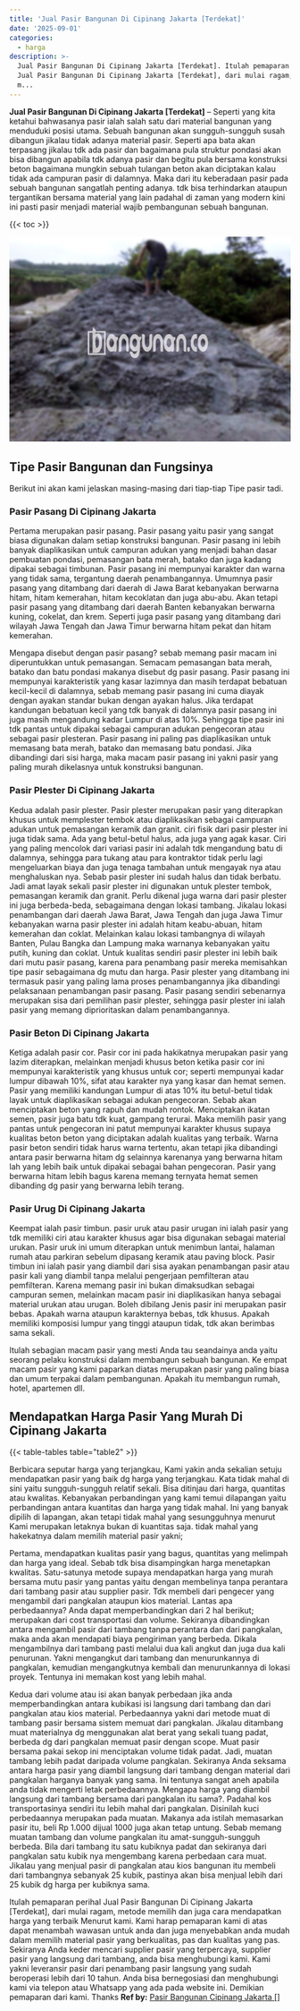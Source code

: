 ```yaml
---
title: 'Jual Pasir Bangunan Di Cipinang Jakarta [Terdekat]'
date: '2025-09-01'
categories:
  - harga
description: >-
  Jual Pasir Bangunan Di Cipinang Jakarta [Terdekat]. Itulah pemaparan perihal
  Jual Pasir Bangunan Di Cipinang Jakarta [Terdekat], dari mulai ragam, metode
  m...
---
```


**Jual Pasir Bangunan Di Cipinang Jakarta \[Terdekat\]** – Seperti yang kita ketahui bahwasanya pasir ialah salah satu dari material bangunan yang menduduki posisi utama. Sebuah bangunan akan sungguh-sungguh susah dibangun jikalau tidak adanya material pasir. Seperti apa bata akan terpasang jikalau tdk ada pasir dan bagaimana pula struktur pondasi akan bisa dibangun apabila tdk adanya pasir dan begitu pula bersama konstruksi beton bagaimana mungkin sebuah tulangan beton akan diciptakan kalau tidak ada campuran pasir di dalamnya. Maka dari itu keberadaan pasir pada sebuah bangunan sangatlah penting adanya. tdk bisa terhindarkan ataupun tergantikan bersama material yang lain padahal di zaman yang modern kini ini pasti pasir menjadi material wajib pembangunan sebuah bangunan.

{{< toc >}}

![Jual Pasir Bangunan Di Cipinang Jakarta [Terdekat]](/images/jual-pasir-bangunan-18.png)

## Tipe Pasir Bangunan dan Fungsinya

Berikut ini akan kami jelaskan masing-masing dari tiap-tiap Tipe pasir tadi.

### Pasir Pasang Di Cipinang Jakarta

Pertama merupakan pasir pasang. Pasir pasang yaitu pasir yang sangat biasa digunakan dalam setiap konstruksi bangunan. Pasir pasang ini lebih banyak diaplikasikan untuk campuran adukan yang menjadi bahan dasar pembuatan pondasi, pemasangan bata merah, batako dan juga kadang dipakai sebagai timbunan. Pasir pasang ini mempunyai karakter dan warna yang tidak sama, tergantung daerah penambangannya. Umumnya pasir pasang yang ditambang dari daerah di Jawa Barat kebanyakan berwarna hitam, hitam kemerahan, hitam kecoklatan dan juga abu-abu. Akan tetapi pasir pasang yang ditambang dari daerah Banten kebanyakan berwarna kuning, cokelat, dan krem. Seperti juga pasir pasang yang ditambang dari wilayah Jawa Tengah dan Jawa Timur berwarna hitam pekat dan hitam kemerahan.

Mengapa disebut dengan pasir pasang? sebab memang pasir macam ini diperuntukkan untuk pemasangan. Semacam pemasangan bata merah, batako dan batu pondasi makanya disebut dg pasir pasang. Pasir pasang ini mempunyai karakteristik yang kasar lazimnya dan masih terdapat bebatuan kecil-kecil di dalamnya, sebab memang pasir pasang ini cuma diayak dengan ayakan standar bukan dengan ayakan halus. Jika terdapat kandungan bebatuan kecil yang tdk banyak di dalamnya pasir pasang ini juga masih mengandung kadar Lumpur di atas 10%. Sehingga tipe pasir ini tdk pantas untuk dipakai sebagai campuran adukan pengecoran atau sebagai pasir plesteran. Pasir pasang ini paling pas diaplikasikan untuk memasang bata merah, batako dan memasang batu pondasi. Jika dibandingi dari sisi harga, maka macam pasir pasang ini yakni pasir yang paling murah dikelasnya untuk konstruksi bangunan.

### Pasir Plester Di Cipinang Jakarta

Kedua adalah pasir plester. Pasir plester merupakan pasir yang diterapkan khusus untuk memplester tembok atau diaplikasikan sebagai campuran adukan untuk pemasangan keramik dan granit. ciri fisik dari pasir plester ini juga tidak sama. Ada yang betul-betul halus, ada juga yang agak kasar. Ciri yang paling mencolok dari variasi pasir ini adalah tdk mengandung batu di dalamnya, sehingga para tukang atau para kontraktor tidak perlu lagi mengeluarkan biaya dan juga tenaga tambahan untuk mengayak nya atau menghaluskan nya. Sebab pasir plester ini sudah halus dan tidak berbatu. Jadi amat layak sekali pasir plester ini digunakan untuk plester tembok, pemasangan keramik dan granit. Perlu dikenal juga warna dari pasir plester ini juga berbeda-beda, sebagaimana dengan lokasi tambang. Jikalau lokasi penambangan dari daerah Jawa Barat, Jawa Tengah dan juga Jawa Timur kebanyakan warna pasir plester ini adalah hitam keabu-abuan, hitam kemerahan dan coklat. Melainkan kalau lokasi tambangnya di wilayah Banten, Pulau Bangka dan Lampung maka warnanya kebanyakan yaitu putih, kuning dan coklat. Untuk kualitas sendiri pasir plester ini lebih baik dari mutu pasir pasang, karena para penambang pasir mereka memisahkan tipe pasir sebagaimana dg mutu dan harga. Pasir plester yang ditambang ini termasuk pasir yang paling lama proses penambangannya jika dibandingi pelaksanaan penambangan pasir pasang. Pasir pasang sendiri sebenarnya merupakan sisa dari pemilihan pasir plester, sehingga pasir plester ini ialah pasir yang memang diprioritaskan dalam penambangannya.

### Pasir Beton Di Cipinang Jakarta

Ketiga adalah pasir cor. Pasir cor ini pada hakikatnya merupakan pasir yang lazim diterapkan, melainkan menjadi khusus beton ketika pasir cor ini mempunyai karakteristik yang khusus untuk cor; seperti mempunyai kadar lumpur dibawah 10%, sifat atau karakter nya yang kasar dan hemat semen. Pasir yang memiliki kandungan Lumpur di atas 10% itu betul-betul tidak layak untuk diaplikasikan sebagai adukan pengecoran. Sebab akan menciptakan beton yang rapuh dan mudah rontok. Menciptakan ikatan semen, pasir juga batu tdk kuat, gampang terurai. Maka memilih pasir yang pantas untuk pengecoran ini patut mempunyai karakter khusus supaya kualitas beton beton yang diciptakan adalah kualitas yang terbaik. Warna pasir beton sendiri tidak harus warna tertentu, akan tetapi jika dibandingi antara pasir berwarna hitam dg selainnya karenanya yang berwarna hitam lah yang lebih baik untuk dipakai sebagai bahan pengecoran. Pasir yang berwarna hitam lebih bagus karena memang ternyata hemat semen dibanding dg pasir yang berwarna lebih terang.

### Pasir Urug Di Cipinang Jakarta

Keempat ialah pasir timbun. pasir uruk atau pasir urugan ini ialah pasir yang tdk memiliki ciri atau karakter khusus agar bisa digunakan sebagai material urukan. Pasir uruk ini umum diterapkan untuk menimbun lantai, halaman rumah atau parkiran sebelum dipasang keramik atau paving block. Pasir timbun ini ialah pasir yang diambil dari sisa ayakan penambangan pasir atau pasir kali yang diambil tanpa melalui pengerjaan pemfilteran atau pemfilteran. Karena memang pasir ini bukan dimaksudkan sebagai campuran semen, melainkan macam pasir ini diaplikasikan hanya sebagai material urukan atau urugan. Boleh dibilang Jenis pasir ini merupakan pasir bebas. Apakah warna ataupun karakternya bebas, tdk khusus. Apakah memiliki komposisi lumpur yang tinggi ataupun tidak, tdk akan berimbas sama sekali.

Itulah sebagian macam pasir yang mesti Anda tau seandainya anda yaitu seorang pelaku konstruksi dalam membangun sebuah bangunan. Ke empat macam pasir yang kami paparkan diatas merupakan pasir yang paling biasa dan umum terpakai dalam pembangunan. Apakah itu membangun rumah, hotel, apartemen dll.

## Mendapatkan Harga Pasir Yang Murah Di Cipinang Jakarta

{{< table-tables table="table2" >}}

Berbicara seputar harga yang terjangkau, Kami yakin anda sekalian setuju mendapatkan pasir yang baik dg harga yang terjangkau. Kata tidak mahal di sini yaitu sungguh-sungguh relatif sekali. Bisa ditinjau dari harga, quantitas atau kwalitas. Kebanyakan perbandingan yang kami temui dilapangan yaitu perbandingan antara kuantitas dan harga yang tidak mahal. Ini yang banyak dipilih di lapangan, akan tetapi tidak mahal yang sesungguhnya menurut Kami merupakan letaknya bukan di kuantitas saja. tidak mahal yang hakekatnya dalam memilih material pasir yakni;

Pertama, mendapatkan kualitas pasir yang bagus, quantitas yang melimpah dan harga yang ideal. Sebab tdk bisa disampingkan harga menetapkan kwalitas. Satu-satunya metode supaya mendapatkan harga yang murah bersama mutu pasir yang pantas yaitu dengan membelinya tanpa perantara dari tambang pasir atau supplier pasir. Tdk membeli dari pengecer yang mengambil dari pangkalan ataupun kios material. Lantas apa perbedaannya? Anda dapat memperbandingkan dari 2 hal berikut; merupakan dari cost transportasi dan volume. Sekiranya dibandingkan antara mengambil pasir dari tambang tanpa perantara dan dari pangkalan, maka anda akan mendapati biaya pengiriman yang berbeda. Dikala mengambilnya dari tambang pasti melalui dua kali angkut dan juga dua kali penurunan. Yakni mengangkut dari tambang dan menurunkannya di pangkalan, kemudian mengangkutnya kembali dan menurunkannya di lokasi proyek. Tentunya ini memakan kost yang lebih mahal.

Kedua dari volume atau isi akan banyak perbedaan jika anda memperbandingkan antara kubikasi isi langsung dari tambang dan dari pangkalan atau kios material. Perbedaannya yakni dari metode muat di tambang pasir bersama sistem memuat dari pangkalan. Jikalau ditambang muat materialnya dg menggunakan alat berat yang sekali tuang padat, berbeda dg dari pangkalan memuat pasir dengan scope. Muat pasir bersama pakai sekop ini menciptakan volume tidak padat. Jadi, muatan tambang lebih padat daripada volume pangkalan. Sekiranya Anda seksama antara harga pasir yang diambil langsung dari tambang dengan material dari pangkalan harganya banyak yang sama. Ini tentunya sangat aneh apabila anda tidak mengerti letak perbedaannya. Mengapa harga yang diambil langsung dari tambang bersama dari pangkalan itu sama?. Padahal kos transportasinya sendiri itu lebih mahal dari pangkalan. Disinilah kuci perbedaannya merupakan pada muatan. Makanya ada istilah memasarkan pasir itu, beli Rp 1.000 dijual 1000 juga akan tetap untung. Sebab memang muatan tambang dan volume pangkalan itu amat-sungguh-sungguh berbeda. Bila dari tambang itu satu kubiknya padat dan sekiranya dari pangkalan satu kubik nya mengembang karena perbedaan cara muat. Jikalau yang menjual pasir di pangkalan atau kios bangunan itu membeli dari tambangnya sebanyak 25 kubik, pastinya akan bisa menjual lebih dari 25 kubik dg harga per kubiknya sama.

Itulah pemaparan perihal Jual Pasir Bangunan Di Cipinang Jakarta \[Terdekat\], dari mulai ragam, metode memilih dan juga cara mendapatkan harga yang terbaik Menurut kami. Kami harap pemaparan kami di atas dapat menambah wawasan untuk anda dan juga menyebabkan anda mudah dalam memilih material pasir yang berkualitas, pas dan kualitas yang pas. Sekiranya Anda keder mencari supplier pasir yang terpercaya, supplier pasir yang langsung dari tambang, anda bisa menghubungi kami. Kami yakni leveransir pasir dari penambang pasir langsung yang sudah beroperasi lebih dari 10 tahun. Anda bisa bernegosiasi dan menghubungi kami via telepon atau Whatsapp yang ada pada website ini. Demikian pemaparan dari kami. Thanks
**Ref by:** [Pasir Bangunan Cipinang Jakarta []](https://id.wikipedia.org/wiki/Pasir)
